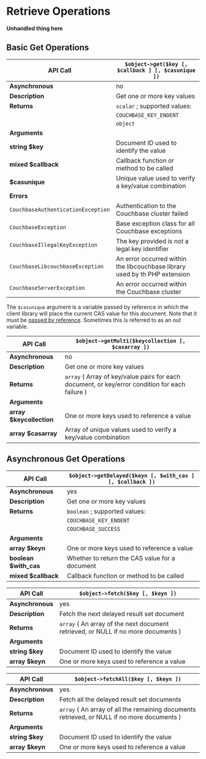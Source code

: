 # Retrieve Operations

**Unhandled thing here**
<a id="api-reference-retrieve-get"></a>

## Basic Get Operations

<a id="table-couchbase-sdk_php_get"></a>

**API Call**                       | `$object->get($key [, $callback ] [, $casunique ])`                       
-----------------------------------|---------------------------------------------------------------------------
**Asynchronous**                   | no                                                                        
**Description**                    | Get one or more key values                                                
**Returns**                        | `scalar` ; supported values:                                              
                                   | `COUCHBASE_KEY_ENOENT`                                                    
                                   | `object`                                                                  
**Arguments**                      |                                                                           
**string $key**                    | Document ID used to identify the value                                    
**mixed $callback**                | Callback function or method to be called                                  
**$casunique**                     | Unique value used to verify a key/value combination                       
**Errors**                         |                                                                           
`CouchbaseAuthenticationException` | Authentication to the Couchbase cluster failed                            
`CouchbaseException`               | Base exception class for all Couchbase exceptions                         
`CouchbaseIllegalKeyException`     | The key provided is not a legal key identifier                            
`CouchbaseLibcouchbaseException`   | An error occurred within the libcouchbase library used by th PHP extension
`CouchbaseServerException`         | An error occurred within the Couchbase cluster                            

The `$casunique` argument is a variable passed by reference in which the client
library will place the current CAS value for this document. Note that it must be
[passed by reference](http://php.net/manual/en/language.references.pass.php).
Sometimes this is referred to as an out variable.

<a id="table-couchbase-sdk_php_get-multi"></a>

**API Call**             | `$object->getMulti($keycollection [, $casarray ])`                                             
-------------------------|------------------------------------------------------------------------------------------------
**Asynchronous**         | no                                                                                             
**Description**          | Get one or more key values                                                                     
**Returns**              | `array` ( Array of key/value pairs for each document, or key/error condition for each failure )
**Arguments**            |                                                                                                
**array $keycollection** | One or more keys used to reference a value                                                     
**array $casarray**      | Array of unique values used to verify a key/value combination                                  

<a id="api-reference-retrieve-asyncget"></a>

## Asynchronous Get Operations

<a id="table-couchbase-sdk_php_get-delayed"></a>

**API Call**           | `$object->getDelayed($keyn [, $with_cas ] [, $callback ])`
-----------------------|-----------------------------------------------------------
**Asynchronous**       | yes                                                       
**Description**        | Get one or more key values                                
**Returns**            | `boolean` ; supported values:                             
                       | `COUCHBASE_KEY_ENOENT`                                    
                       | `COUCHBASE_SUCCESS`                                       
**Arguments**          |                                                           
**array $keyn**        | One or more keys used to reference a value                
**boolean $with\_cas** | Whether to return the CAS value for a document            
**mixed $callback**    | Callback function or method to be called                  

<a id="table-couchbase-sdk_php_fetch"></a>

**API Call**     | `$object->fetch($key [, $keyn ])`                                                
-----------------|----------------------------------------------------------------------------------
**Asynchronous** | yes                                                                              
**Description**  | Fetch the next delayed result set document                                       
**Returns**      | `array` ( An array of the next document retrieved, or NULL if no more documents )
**Arguments**    |                                                                                  
**string $key**  | Document ID used to identify the value                                           
**array $keyn**  | One or more keys used to reference a value                                       

<a id="table-couchbase-sdk_php_fetchall"></a>

**API Call**     | `$object->fetchAll($key [, $keyn ])`                                                       
-----------------|--------------------------------------------------------------------------------------------
**Asynchronous** | yes                                                                                        
**Description**  | Fetch all the delayed result set documents                                                 
**Returns**      | `array` ( An array of all the remaining documents retrieved, or NULL if no more documents )
**Arguments**    |                                                                                            
**string $key**  | Document ID used to identify the value                                                     
**array $keyn**  | One or more keys used to reference a value                                                 

<a id="api-reference-update"></a>
